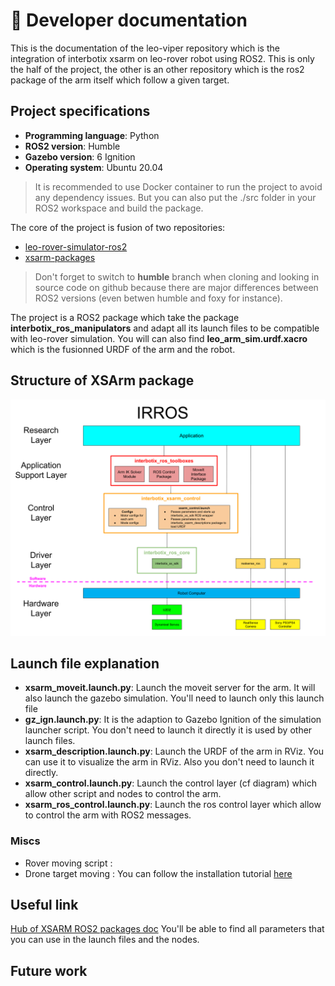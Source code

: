 # 📖 Developer documentation

This is the documentation of the leo-viper repository which is the integration of interbotix xsarm on leo-rover robot using  ROS2.
This is only the half of the project, the other is an other repository which is the ros2 package of the arm itself which follow a given target.

## Project specifications

- **Programming language**: Python
- **ROS2 version**: Humble
- **Gazebo version**: 6 Ignition
- **Operating system**: Ubuntu 20.04

> It is recommended to use Docker container to run the project to avoid any dependency issues. But you can also put the ./src folder in your ROS2 workspace and build the package.


The core of the project is fusion of two repositories:
- [leo-rover-simulator-ros2](https://github.com/LeoRover/leo_simulator-ros2)
- [xsarm-packages](https://github.com/Interbotix/interbotix_ros_manipulators/tree/humble/interbotix_ros_xsarms)

> Don't forget to switch to **humble** branch when cloning and looking in source code on github because there are major differences between ROS2 versions (even betwen humble and foxy for instance).


The project is a ROS2 package which take the package **interbotix_ros_manipulators** and adapt all its launch files to be compatible with leo-rover simulation. You will can also find **leo_arm_sim.urdf.xacro** which is the fusionned URDF of the arm and the robot.


## Structure of XSArm package

![XSARM package structure (taken from the repository)](./imgs/xsarm_irros_structure.png)


## Launch file explanation

- **xsarm_moveit.launch.py**: Launch the moveit server for the arm. It will also launch the gazebo simulation. You'll need to launch only this launch file
- **gz_ign.launch.py**: It is the adaption to Gazebo Ignition of the simulation launcher script. You don't need to launch it directly it is used by other launch files.
- **xsarm_description.launch.py**: Launch the URDF of the arm in RViz. You can use it to visualize the arm in RViz. Also you don't need to launch it directly.
- **xsarm_control.launch.py**: Launch the control layer (cf diagram) which allow other script and nodes to control the arm. 
- **xsarm_ros_control.launch.py**: Launch the ros control layer which allow to control the arm with ROS2 messages.


### Miscs

- Rover moving script : 
- Drone target moving : You can follow the installation tutorial [here](drone_simulation.md)


## Useful link

[Hub of XSARM ROS2 packages doc](https://docs.trossenrobotics.com/interbotix_xsarms_docs/ros2_packages.html)
You'll be able to find all parameters that you can use in the launch files and the nodes.

## Future work




